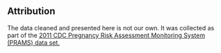 ## Attribution
The data cleaned and presented here is not our own. It was collected as part of the [2011 CDC Pregnancy Risk Assessment Monitoring System (PRAMS) data set.](https://data.cdc.gov/Maternal-Child-Health/CDC-PRAMStat-Data-for-2011/ese6-rqpq/about_data)

